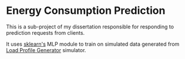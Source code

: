 # Energy Consumption Prediction

This is a sub-project of my dissertation responsible for responding to prediction requests from clients.

It uses [sklearn's](http://scikit-learn.org/stable/index.html) MLP module to train on simulated data generated from 
[Load Profile Generator](http://www.loadprofilegenerator.de/) simulator.
